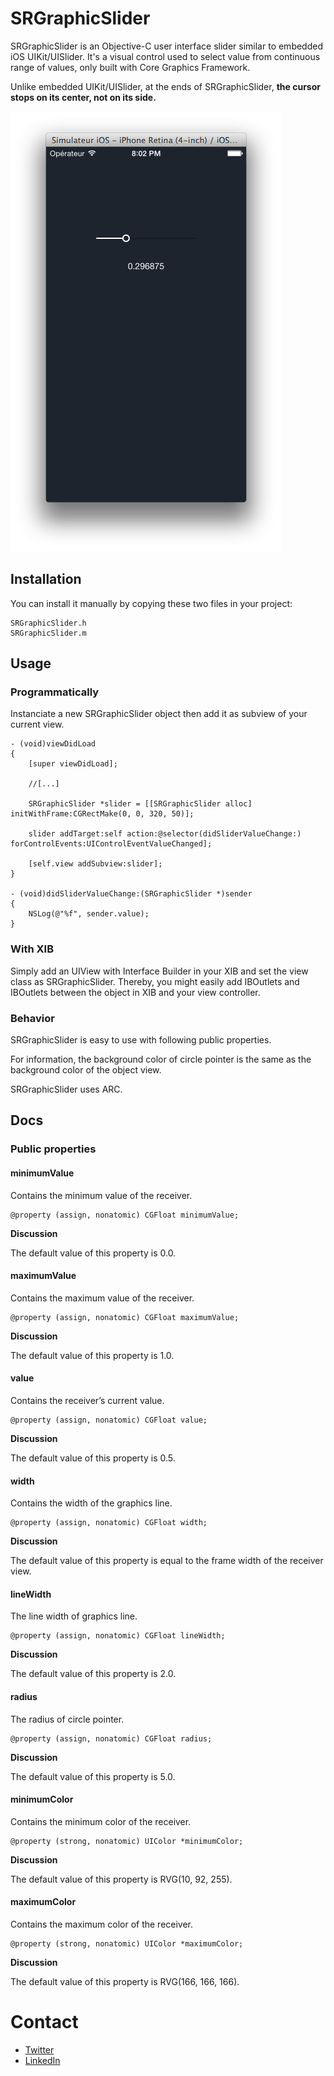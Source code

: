 # SRGraphicSlider

SRGraphicSlider is an Objective-C user interface slider similar to embedded iOS UIKit/UISlider. It's a visual control used to select value from continuous range of values, only built with Core Graphics Framework.

Unlike embedded UIKit/UISlider, at the ends of SRGraphicSlider, **the cursor stops on its center, not on its side.**

![Preview](srgraphicslider_preview.png)

## Installation

You can install it manually by copying these two files in your project:

	SRGraphicSlider.h
	SRGraphicSlider.m

## Usage

### Programmatically

Instanciate a new SRGraphicSlider object then add it as subview of your current view.

	- (void)viewDidLoad
	{
    	[super viewDidLoad];
    	
    	//[...]
    	
		SRGraphicSlider *slider = [[SRGraphicSlider alloc] initWithFrame:CGRectMake(0, 0, 320, 50)];
		
		slider addTarget:self action:@selector(didSliderValueChange:) forControlEvents:UIControlEventValueChanged];
		
		[self.view addSubview:slider];
    }
    
    - (void)didSliderValueChange:(SRGraphicSlider *)sender
	{
    	NSLog(@"%f", sender.value);
	}

### With XIB

Simply add an UIView with Interface Builder in your XIB and set the view class as SRGraphicSlider. Thereby, you might easily add IBOutlets and IBOutlets between the object in XIB and your view controller.

### Behavior

SRGraphicSlider is easy to use with following public properties.

For information, the background color of circle pointer is the same as the background color of the object view.

SRGraphicSlider uses ARC.

## Docs

### Public properties

#### minimumValue

Contains the minimum value of the receiver.

	@property (assign, nonatomic) CGFloat minimumValue;

**Discussion**

The default value of this property is 0.0.

#### maximumValue

Contains the maximum value of the receiver.

	@property (assign, nonatomic) CGFloat maximumValue;

**Discussion**

The default value of this property is 1.0.

#### value

Contains the receiver’s current value.

	@property (assign, nonatomic) CGFloat value;
	
**Discussion**

The default value of this property is 0.5.

#### width

Contains the width of the graphics line.

	@property (assign, nonatomic) CGFloat width;

**Discussion**

The default value of this property is equal to the frame width of the receiver view.

#### lineWidth

The line width of graphics line.

	@property (assign, nonatomic) CGFloat lineWidth;

**Discussion**

The default value of this property is 2.0.

#### radius

The radius of circle pointer.

	@property (assign, nonatomic) CGFloat radius;

**Discussion**

The default value of this property is 5.0.

#### minimumColor

Contains the minimum color of the receiver.

	@property (strong, nonatomic) UIColor *minimumColor;

**Discussion**

The default value of this property is RVG(10, 92, 255).

#### maximumColor

Contains the maximum color of the receiver.

	@property (strong, nonatomic) UIColor *maximumColor;

**Discussion**

The default value of this property is RVG(166, 166, 166).

# Contact

- [Twitter](http://twitter.com/sreucherand)
- [LinkedIn](http://fr.linkedin.com/in/sylvainreucherand)